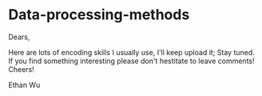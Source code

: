Data-processing-methods
======================================
Dears,

Here are lots of encoding skills I usually use, I'll keep upload it; Stay tuned.
If you find something interesting please don't hestitate to leave comments! Cheers!

Ethan Wu 
